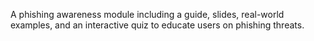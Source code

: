 A phishing awareness module including a guide, slides, real-world examples, and an interactive quiz to educate users on phishing threats.
